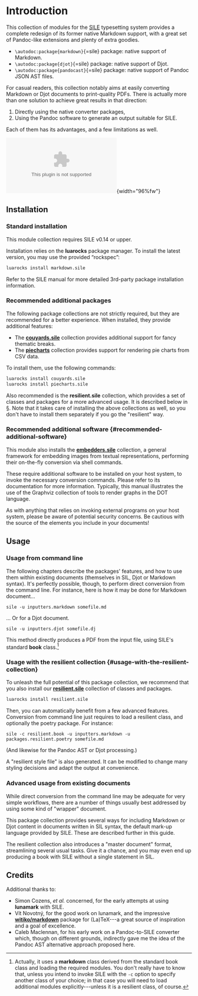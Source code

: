 # Introduction

This collection of modules for the [SILE](https://github.com/sile-typesetter/sile) typesetting
system provides a complete redesign of its former native Markdown support, with
a great set of Pandoc-like extensions and plenty of extra goodies.

- `\autodoc:package{markdown}`{=sile} package: native support of Markdown.
- `\autodoc:package{djot}`{=sile} package: native support of Djot.
- `\autodoc:package{pandocast}`{=sile} package: native support of Pandoc JSON AST files.

For casual readers, this collection notably aims at easily converting Markdown or Djot documents to print-quality PDFs.
There is actually more than one solution to achieve great results in that direction:

 1. Directly using the native converter packages,
 1. Using the Pandoc software to generate an output suitable for SILE.

Each of them has its advantages, and a few limitations as well.

![Supported routes from input to output.](./markdown-sile-overview.dot){width="96%fw"}

## Installation

### Standard installation

This module collection requires SILE v0.14 or upper.

Installation relies on the **luarocks** package manager.
To install the latest version, you may use the provided “rockspec”:

```bash
luarocks install markdown.sile
```

Refer to the SILE manual for more detailed 3rd-party package installation information.

### Recommended additional packages

The following package collections are not strictly required, but they are recommended for a better experience.
When installed, they provide additional features:

 - The [**couyards.sile**](https://github.com/Omikhleia/couyards.sile) collection provides additional support for fancy thematic breaks.
 - The [**piecharts**](https://github.com/Omikhleia/piecharts.sile) collection provides support for rendering pie charts from CSV data.

To install them, use the following commands:

```bash
luarocks install couyards.sile
luarocks install piecharts.sile
```

Also recommended is the **resilient.sile** collection, which provides a set of classes and packages for a more advanced usage.
It is described below in §[](#usage-with-the-resilient-collection).
Note that it takes care of installing the above collections as well, so you don't have to install them separately if you go the "resilient" way.

### Recommended additional software {#recommended-additional-software}

This module also installs the [**embedders.sile**](https://github.com/Omikhleia/embedders.sile) collection, a general framework for embedding
images from textual representations, performing their on-the-fly conversion via shell commands.

These require additional software to be installed on your host system, to invoke the necessary conversion commands.
Please refer to its documentation for more information.
Typically, this manual illustrates the use of the Graphviz collection of tools to render graphs in the DOT language.

As with anything that relies on invoking external programs on your host system, please be aware of potential security concerns.
Be cautious with the source of the elements you include in your documents!

## Usage

### Usage from command line

The following chapters describe the packages' features, and how to use them within existing documents (themselves in SIL, Djot or Markdown syntax).
It's perfectly possible, though, to perform direct conversion from the command line.
For instance, here is how it may be done for Markdown document...

```
sile -u inputters.markdown somefile.md
```

... Or for a Djot document.

```
sile -u inputters.djot somefile.dj
```

This method directly produces a PDF from the input file, using SILE's standard **book** class.[^intro-book-class]

[^intro-book-class]: Actually, it uses a **markdown** class derived from the standard book class and loading the required modules.
You don't really have to know that, unless you intend to invoke SILE with the `-c` option to specify another class of your choice; in that case you will need to load additional modules explicitly---unless it is a resilient class, of course.

### Usage with the resilient collection {#usage-with-the-resilient-collection}

To unleash the full potential of this package collection, we recommend that you also install our [**resilient.sile**](https://github.com/Omikhleia/resilient.sile) collection of classes and packages.

```bash
luarocks install resilient.sile
```

Then, you can automatically benefit from a few advanced features.
Conversion from command line just requires to load a resilient class, and optionally the poetry package.
For instance:

```
sile -c resilient.book -u inputters.markdown -u packages.resilient.poetry somefile.md
```

(And likewise for the Pandoc AST or Djot processing.)

A "resilient style file" is also generated.
It can be modified to change many styling decisions and adapt the output at convenience.

### Advanced usage from existing documents

While direct conversion from the command line may be adequate for very simple workflows, there are a number of things usually best addressed by using some kind of "wrapper" document.

This package collection provides several ways for including Markdown or Djot content in documents written in SIL syntax, the default mark-up language provided by SILE.
These are described further in this guide.

The resilient collection also introduces a "master document" format, streamlining several usual tasks. Give it a chance, and you may even end up producing a book with SILE without a single statement in SIL.

## Credits

Additional thanks to:

- Simon Cozens, _et al._ concerned, for the early attempts at using **lunamark** with SILE.
- Vít Novotný, for the good work on lunamark, and the impressive [**witiko/markdown**](https://github.com/Witiko/markdown) package for (La)TeX---a great source of inspiration and a goal of excellence.
- Caleb Maclennan, for his early work on a Pandoc-to-SILE converter which, though on different grounds, indirectly gave me the idea of the Pandoc AST alternative approach proposed here.
